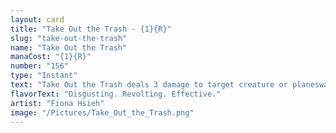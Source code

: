 ```yaml
---
layout: card
title: "Take Out the Trash - {1}{R}"
slug: "take-out-the-trash"
name: "Take Out the Trash"
manaCost: "{1}{R}"
number: "156"
type: "Instant"
text: "Take Out the Trash deals 3 damage to target creature or planeswalker. If you control a Raccoon, you may discard a card. If you do, draw a card."
flavorText: "Disgusting. Revolting. Effective."
artist: "Fiona Hsieh"
image: "/Pictures/Take_Out_the_Trash.png"
---
```



